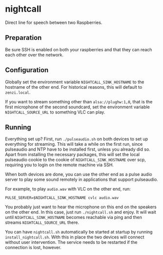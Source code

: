 # nightcall
Direct line for speech between two Raspberries.

## Preparation
Be sure SSH is enabled on both your raspberries and that they can reach each
other over the network.

## Configuration
Globally set the environment variable `NIGHTCALL_SINK_HOSTNAME` to the hostname
of the other end. For historical reasons, this will default to `zenzi.local`.

If you want to stream something other than `alsa://plughw:1,0`, that is the first
microphone of the second soundcard, set the environment variable
`NIGHTCALL_SOURCE_URL` to something VLC can play.

## Running
Everything set up? First, run `./pulseaudio.sh` on both devices to set up
everything for streaming. This will take a while on the first run, since
pulseaudio and NTP have to be installed first, unless you already did so. Apart
from installing the necessary packages, this will set the local pulseaudio
cookie to the cookie of `NIGHTCALL_SINK_HOSTNAME` over scp, requiring you to
login on the remote machine via SSH.

When both devices are done, you can use the other end as a pulse audio server to
play some sound remotely in applications that support pulseaudio.

For example, to play `audio.wav` with VLC on the other end, run:

    PULSE_SERVER=$NIGHTCALL_SINK_HOSTNAME cvlc audio.wav

You probably just want to hear the microphone on this end on the speakers on
the other end. In this case, just run `./nightcall.sh` and enjoy. It will
wait until `NIGHTCALL_SINK_HOSTNAME` becomes reachable via ping and then streams `NIGHTCALL_SOURCE_URL` there.

You can have `nightcall.sh` automatically be started at startup by running `install_nightcall.sh`. With this in place the two devices will connect
without user intervention. The service needs to be restarted if the connection
is lost, however.
